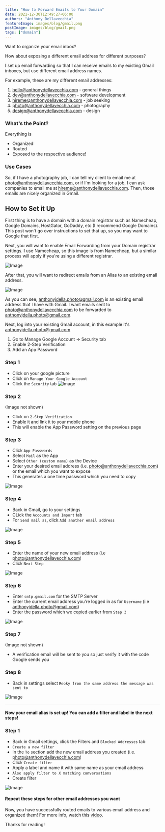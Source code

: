 ```yaml
---
title: "How to Forward Emails to Your Domain"
date: 2021-12-30T12:49:27+06:00
authors: "Anthony Dellavecchia"
featureImage: images/blog/gmail.png
postImage: images/blog/gmail.png
tags: ["domain"]
---
```


Want to organize your email inbox?

How about exposing a different email address for different purposes?

I set up email forwarding so that I can receive emails to my existing Gmail inboxes, but use different email address names.

For example, these are my different email addresses:

1. hello@anthonydellavecchia.com - general things
2. dev@anthonydellavecchia.com - software development
3. hireme@anthonydellavecchia.com - job seeking
4. photo@anthonydellavecchia.com - photography
5. design@anthonydellavecchia.com - design

### What's the Point?

Everything is 
* Organized
* Routed
* Exposed to the respective audience! 


### Use Cases

So, if I have a photography job, I can tell my client to email me at photo@anthonydellavecchia.com, or if I'm looking for a job, I can ask companies to email me at hireme@anthonydellavecchia.com. Then, those emails are nicely organized in Gmail.


## How to Set it Up

First thing is to have a domain with a domain registrar such as Namecheap, Google Domains, HostGator, GoDaddy, etc (I recommend Google Domains). This post won't go over instructions to set that up, so you may want to Google that first.

Next, you will want to enable Email Forwarding from your Domain registrar settings. I use Namecheap, so this image is from Namecheap, but a similar process will apply if you're using a different registrar.

![Image](/images/blog/forwarding.png)

After that, you will want to redirect emails from an Alias to an existing email address.

![Image](/images/blog/redirect.png)

As you can see, anthonyjdella.photo@gmail.com is an existing email address that I have with Gmail. I want emails sent to photo@anthonydellavecchia.com to be forwarded to anthonyjdella.photo@gmail.com.


Next, log into your existing Gmail account, in this example it's anthonyjdella.photo@gmail.com.

1. Go to Manage Google Account -> Security tab
2. Enable 2-Step Verification
3. Add an App Password

### Step 1
- Click on your google picture
- Click on `Manage Your Google Account`
- Click the `Security` tab
![Image](/images/blog/manage-google.png)

### Step 2
(Image not shown)
- Click on `2-Step Verification`
- Enable it and link it to your mobile phone
- This will enable the App Password setting on the previous page

### Step 3
- Click `App Passwords`
- Select `Mail` as the App
- Select `Other (custom name)` as the Device
- Enter your desired email address (i.e. photo@anthonydellavecchia.com) or the email which you want to expose
- This generates a one time password which you need to copy

![Image](/images/blog/app-password.png)

### Step 4
- Back in Gmail, go to your settings
- CLick the `Accounts and Import` tab
- For `Send mail as`, click `Add another email address`

![Image](/images/blog/gmail-settings.png)

### Step 5
- Enter the name of your new email address (i.e photo@anthonydellavecchia.com)
- Click `Next Step`

![Image](/images/blog/gmail-settings-2.png)

### Step 6
- Enter `smtp.gmail.com` for the SMTP Server
- Enter the current email address you're logged in as for `Username` (i.e anthonyjdella.photo@gmail.com)
- Enter the password which we copied earlier from `Step 3`

![Image](/images/blog/gmail-settings-3.png)

### Step 7
(Image not shown)
- A verification email will be sent to you so just verify it with the code Google sends you

### Step 8
- Back in settings select `Reoky from the same address the message was sent to`

![Image](/images/blog/gmail-settings.png)

---

#### Now your email alias is set up! You can add a filter and label in the next steps!

### Step 1
- Back in Gmail settings, click the Filters and `Blocked Addresses` tab
- `Create a new filter`
- In the `To` section add the new email address you created (i.e. photo@anthonydellavecchia.com)
- Click `Create filter`
- Apply a label and name it with same name as your email address
- `Also apply filter to X matching conversations`
- Create filter

![Image](/images/blog/gmail-settings-4.png)

#### Repeat these steps for other email addresses you want

Now, you have successfully routed emails to various email address and organized them! For more info, watch this [video](https://youtu.be/RbT28X0wiRw).

Thanks for reading!
